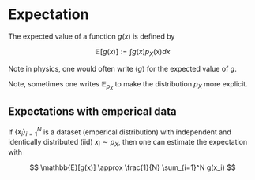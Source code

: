 # Expectation

The expected value of a function $g(x)$ is defined by

$$
\mathbb{E}[g(x)] := \int g(x) p_X(x) dx
$$

Note in physics, one would often write $\langle g \rangle$ for the expected value of $g$. 

Note, sometimes one writes $\mathbb{E}_{p_X}$ to make the distribution $p_X$ more explicit. 

## Expectations with emperical data

If $\{x_i\}_{i=1}^N$ is a dataset (emperical distribution) with independent and identically distributed (iid) $x_i \sim p_X$, then one can estimate the expectation with 

$$
\mathbb{E}[g(x)] \approx \frac{1}{N} \sum_{i=1}^N g(x_i)
$$